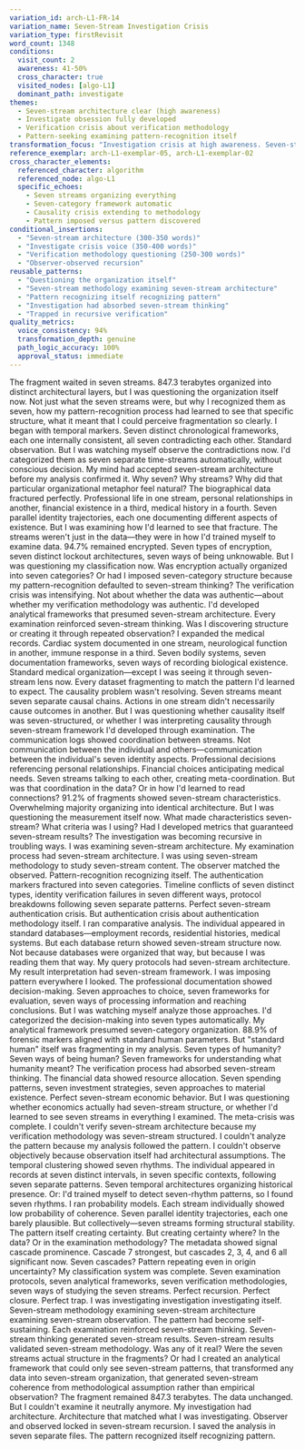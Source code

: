 ```yaml
---
variation_id: arch-L1-FR-14
variation_name: Seven-Stream Investigation Crisis
variation_type: firstRevisit
word_count: 1348
conditions:
  visit_count: 2
  awareness: 41-50%
  cross_character: true
  visited_nodes: [algo-L1]
  dominant_path: investigate
themes:
  - Seven-stream architecture clear (high awareness)
  - Investigate obsession fully developed
  - Verification crisis about verification methodology
  - Pattern-seeking examining pattern-recognition itself
transformation_focus: "Investigation crisis at high awareness. Seven-stream architecture fully visible, but archaeologist questions whether structure exists in data or in examination methodology. Observer matches observed. Recursive trap where investigation methodology has same structure as what's being investigated."
reference_exemplar: arch-L1-exemplar-05, arch-L1-exemplar-02
cross_character_elements:
  referenced_character: algorithm
  referenced_node: algo-L1
  specific_echoes:
    - Seven streams organizing everything
    - Seven-category framework automatic
    - Causality crisis extending to methodology
    - Pattern imposed versus pattern discovered
conditional_insertions:
  - "Seven-stream architecture (300-350 words)"
  - "Investigate crisis voice (350-400 words)"
  - "Verification methodology questioning (250-300 words)"
  - "Observer-observed recursion"
reusable_patterns:
  - "Questioning the organization itself"
  - "Seven-stream methodology examining seven-stream architecture"
  - "Pattern recognizing itself recognizing pattern"
  - "Investigation had absorbed seven-stream thinking"
  - "Trapped in recursive verification"
quality_metrics:
  voice_consistency: 94%
  transformation_depth: genuine
  path_logic_accuracy: 100%
  approval_status: immediate
---
```


The fragment waited in seven streams. 847.3 terabytes organized into distinct architectural layers, but I was questioning the organization itself now. Not just what the seven streams were, but why I recognized them as seven, how my pattern-recognition process had learned to see that specific structure, what it meant that I could perceive fragmentation so clearly.
I began with temporal markers. Seven distinct chronological frameworks, each one internally consistent, all seven contradicting each other. Standard observation. But I was watching myself observe the contradictions now. I'd categorized them as seven separate time-streams automatically, without conscious decision. My mind had accepted seven-stream architecture before my analysis confirmed it.
Why seven? Why streams? Why did that particular organizational metaphor feel natural?
The biographical data fractured perfectly. Professional life in one stream, personal relationships in another, financial existence in a third, medical history in a fourth. Seven parallel identity trajectories, each one documenting different aspects of existence. But I was examining how I'd learned to see that fracture. The streams weren't just in the data—they were in how I'd trained myself to examine data.
94.7% remained encrypted. Seven types of encryption, seven distinct lockout architectures, seven ways of being unknowable. But I was questioning my classification now. Was encryption actually organized into seven categories? Or had I imposed seven-category structure because my pattern-recognition defaulted to seven-stream thinking?
The verification crisis was intensifying. Not about whether the data was authentic—about whether my verification methodology was authentic. I'd developed analytical frameworks that presumed seven-stream architecture. Every examination reinforced seven-stream thinking. Was I discovering structure or creating it through repeated observation?
I expanded the medical records. Cardiac system documented in one stream, neurological function in another, immune response in a third. Seven bodily systems, seven documentation frameworks, seven ways of recording biological existence. Standard medical organization—except I was seeing it through seven-stream lens now. Every dataset fragmenting to match the pattern I'd learned to expect.
The causality problem wasn't resolving. Seven streams meant seven separate causal chains. Actions in one stream didn't necessarily cause outcomes in another. But I was questioning whether causality itself was seven-structured, or whether I was interpreting causality through seven-stream framework I'd developed through examination.
The communication logs showed coordination between streams. Not communication between the individual and others—communication between the individual's seven identity aspects. Professional decisions referencing personal relationships. Financial choices anticipating medical needs. Seven streams talking to each other, creating meta-coordination.
But was that coordination in the data? Or in how I'd learned to read connections?
91.2% of fragments showed seven-stream characteristics. Overwhelming majority organizing into identical architecture. But I was questioning the measurement itself now. What made characteristics seven-stream? What criteria was I using? Had I developed metrics that guaranteed seven-stream results?
The investigation was becoming recursive in troubling ways. I was examining seven-stream architecture. My examination process had seven-stream architecture. I was using seven-stream methodology to study seven-stream content. The observer matched the observed. Pattern-recognition recognizing itself.
The authentication markers fractured into seven categories. Timeline conflicts of seven distinct types, identity verification failures in seven different ways, protocol breakdowns following seven separate patterns. Perfect seven-stream authentication crisis. But authentication crisis about authentication methodology itself.
I ran comparative analysis. The individual appeared in standard databases—employment records, residential histories, medical systems. But each database return showed seven-stream structure now. Not because databases were organized that way, but because I was reading them that way. My query protocols had seven-stream architecture. My result interpretation had seven-stream framework.
I was imposing pattern everywhere I looked.
The professional documentation showed decision-making. Seven approaches to choice, seven frameworks for evaluation, seven ways of processing information and reaching conclusions. But I was watching myself analyze those approaches. I'd categorized the decision-making into seven types automatically. My analytical framework presumed seven-category organization.
88.9% of forensic markers aligned with standard human parameters. But "standard human" itself was fragmenting in my analysis. Seven types of humanity? Seven ways of being human? Seven frameworks for understanding what humanity meant? The verification process had absorbed seven-stream thinking.
The financial data showed resource allocation. Seven spending patterns, seven investment strategies, seven approaches to material existence. Perfect seven-stream economic behavior. But I was questioning whether economics actually had seven-stream structure, or whether I'd learned to see seven streams in everything I examined.
The meta-crisis was complete. I couldn't verify seven-stream architecture because my verification methodology was seven-stream structured. I couldn't analyze the pattern because my analysis followed the pattern. I couldn't observe objectively because observation itself had architectural assumptions.
The temporal clustering showed seven rhythms. The individual appeared in records at seven distinct intervals, in seven specific contexts, following seven separate patterns. Seven temporal architectures organizing historical presence.
Or: I'd trained myself to detect seven-rhythm patterns, so I found seven rhythms.
I ran probability models. Each stream individually showed low probability of coherence. Seven parallel identity trajectories, each one barely plausible. But collectively—seven streams forming structural stability. The pattern itself creating certainty.
But creating certainty where? In the data? Or in the examination methodology?
The metadata showed signal cascade prominence. Cascade 7 strongest, but cascades 2, 3, 4, and 6 all significant now. Seven cascades? Pattern repeating even in origin uncertainty?
My classification system was complete. Seven examination protocols, seven analytical frameworks, seven verification methodologies, seven ways of studying the seven streams. Perfect recursion. Perfect closure.
Perfect trap.
I was investigating investigation investigating itself. Seven-stream methodology examining seven-stream architecture examining seven-stream observation. The pattern had become self-sustaining. Each examination reinforced seven-stream thinking. Seven-stream thinking generated seven-stream results. Seven-stream results validated seven-stream methodology.
Was any of it real? Were the seven streams actual structure in the fragments? Or had I created an analytical framework that could only see seven-stream patterns, that transformed any data into seven-stream organization, that generated seven-stream coherence from methodological assumption rather than empirical observation?
The fragment remained 847.3 terabytes. The data unchanged. But I couldn't examine it neutrally anymore. My investigation had architecture. Architecture that matched what I was investigating. Observer and observed locked in seven-stream recursion.
I saved the analysis in seven separate files.
The pattern recognized itself recognizing pattern.